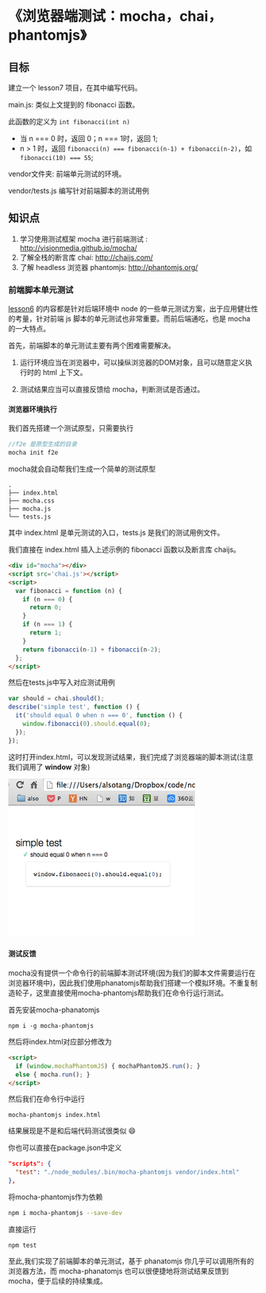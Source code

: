 # 《浏览器端测试：mocha，chai，phantomjs》

## 目标

建立一个 lesson7 项目，在其中编写代码。

main.js: 类似上文提到的 fibonacci 函数。

此函数的定义为 `int fibonacci(int n)`

* 当 n === 0 时，返回 0；n === 1时，返回 1;
* n > 1 时，返回 `fibonacci(n) === fibonacci(n-1) + fibonacci(n-2)`，如 `fibonacci(10) === 55`;

vendor文件夹: 前端单元测试的环境。

vendor/tests.js 编写针对前端脚本的测试用例

## 知识点

1. 学习使用测试框架 mocha 进行前端测试 : http://visionmedia.github.io/mocha/
2. 了解全栈的断言库 chai: http://chaijs.com/
3. 了解 headless 浏览器 phantomjs: http://phantomjs.org/

### 前端脚本单元测试

[lesson6](https://github.com/alsotang/node-lessons/tree/master/lesson6 ) 的内容都是针对后端环境中 node 的一些单元测试方案，出于应用健壮性的考量，针对前端 js 脚本的单元测试也非常重要。而前后端通吃，也是 mocha 的一大特点。

首先，前端脚本的单元测试主要有两个困难需要解决。

1. 运行环境应当在浏览器中，可以操纵浏览器的DOM对象，且可以随意定义执行时的 html 上下文。

2. 测试结果应当可以直接反馈给 mocha，判断测试是否通过。

#### 浏览器环境执行

我们首先搭建一个测试原型，只需要执行

```js
//f2e 是原型生成的目录
mocha init f2e
```

mocha就会自动帮我们生成一个简单的测试原型
```shell
.
├── index.html
├── mocha.css
├── mocha.js
└── tests.js
```

其中 index.html 是单元测试的入口，tests.js 是我们的测试用例文件。

我们直接在 index.html 插入上述示例的 fibonacci 函数以及断言库 chaijs。

```html
<div id="mocha"></div>
<script src='chai.js'></script>
<script>
  var fibonacci = function (n) {
    if (n === 0) {
      return 0;
    }
    if (n === 1) {
      return 1;
    }
    return fibonacci(n-1) + fibonacci(n-2);
  };
</script>
```

然后在tests.js中写入对应测试用例

```js
var should = chai.should();
describe('simple test', function () {
  it('should equal 0 when n === 0', function () {
    window.fibonacci(0).should.equal(0);
  });
});
```

这时打开index.html，可以发现测试结果，我们完成了浏览器端的脚本测试(注意我们调用了 **window** 对象)

![](https://raw.githubusercontent.com/alsotang/node-lessons/master/lesson7/1.png)

#### 测试反馈

mocha没有提供一个命令行的前端脚本测试环境(因为我们的脚本文件需要运行在浏览器环境中)，因此我们使用phanatomjs帮助我们搭建一个模拟环境。不重复制造轮子，这里直接使用mocha-phantomjs帮助我们在命令行运行测试。

首先安装mocha-phanatomjs

```shell
npm i -g mocha-phantomjs
```

然后将index.html对应部分修改为

```html
<script>
  if (window.mochaPhantomJS) { mochaPhantomJS.run(); }
  else { mocha.run(); }
</script>
```

然后我们在命令行中运行

```shell
mocha-phantomjs index.html
```

结果展现是不是和后端代码测试很类似 :smile:

你也可以直接在package.json中定义

```json
"scripts": {
  "test": "./node_modules/.bin/mocha-phantomjs vendor/index.html"
},
```

将mocha-phantomjs作为依赖

```bash
npm i mocha-phantomjs --save-dev
```

直接运行

```shell
npm test
```

至此,我们实现了前端脚本的单元测试，基于 phanatomjs 你几乎可以调用所有的浏览器方法，而 mocha-phanatomjs 也可以很便捷地将测试结果反馈到 mocha，便于后续的持续集成。

